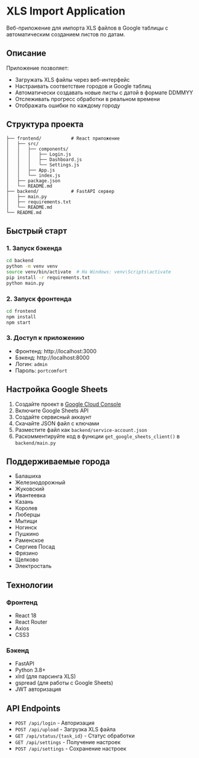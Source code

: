 # XLS Import Application

Веб-приложение для импорта XLS файлов в Google таблицы с автоматическим созданием листов по датам.

## Описание

Приложение позволяет:
- Загружать XLS файлы через веб-интерфейс
- Настраивать соответствие городов и Google таблиц
- Автоматически создавать новые листы с датой в формате DDMMYY
- Отслеживать прогресс обработки в реальном времени
- Отображать ошибки по каждому городу

## Структура проекта

```
├── frontend/           # React приложение
│   ├── src/
│   │   ├── components/
│   │   │   ├── Login.js
│   │   │   ├── Dashboard.js
│   │   │   └── Settings.js
│   │   ├── App.js
│   │   └── index.js
│   ├── package.json
│   └── README.md
├── backend/            # FastAPI сервер
│   ├── main.py
│   ├── requirements.txt
│   └── README.md
└── README.md
```

## Быстрый старт

### 1. Запуск бэкенда

```bash
cd backend
python -m venv venv
source venv/bin/activate  # На Windows: venv\Scripts\activate
pip install -r requirements.txt
python main.py
```

### 2. Запуск фронтенда

```bash
cd frontend
npm install
npm start
```

### 3. Доступ к приложению

- Фронтенд: http://localhost:3000
- Бэкенд: http://localhost:8000
- Логин: `admin`
- Пароль: `portcomfort`

## Настройка Google Sheets

1. Создайте проект в [Google Cloud Console](https://console.cloud.google.com/)
2. Включите Google Sheets API
3. Создайте сервисный аккаунт
4. Скачайте JSON файл с ключами
5. Разместите файл как `backend/service-account.json`
6. Раскомментируйте код в функции `get_google_sheets_client()` в `backend/main.py`

## Поддерживаемые города

- Балашиха
- Железнодорожный
- Жуковский
- Ивантеевка
- Казань
- Королев
- Люберцы
- Мытищи
- Ногинск
- Пушкино
- Раменское
- Сергиев Посад
- Фрязино
- Щелково
- Электросталь

## Технологии

### Фронтенд
- React 18
- React Router
- Axios
- CSS3

### Бэкенд
- FastAPI
- Python 3.8+
- xlrd (для парсинга XLS)
- gspread (для работы с Google Sheets)
- JWT авторизация

## API Endpoints

- `POST /api/login` - Авторизация
- `POST /api/upload` - Загрузка XLS файла
- `GET /api/status/{task_id}` - Статус обработки
- `GET /api/settings` - Получение настроек
- `POST /api/settings` - Сохранение настроек 